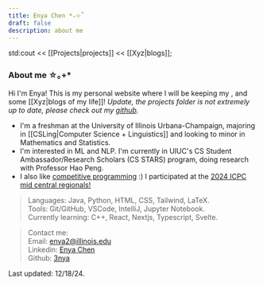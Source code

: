 ```yaml
---
title: Enya Chen *₊⊹˚
draft: false
description: about me
---
```

std:cout << [[Projects|projects]] << [[Xyz|blogs]];
### About me ☆｡+*
Hi I'm Enya! This is my personal website where I will be keeping my , and some [[Xyz|blogs of my life]]!  *Update, the projects folder is not extremely up to date, please check out my [github](https://github.com/3nya).*

- I'm a freshman at the University of Illinois Urbana-Champaign, majoring in [[CSLing|Computer Science + Linguistics]] and looking to minor in Mathematics and Statistics.
- I'm interested in ML and NLP. I'm currently in UIUC's CS Student Ambassador/Research Scholars (CS STARS) program, doing research with Professor Hao Peng.
- I also like [competitive programming](https://github.com/3nya/competitive-programming) :) I participated at the [2024 ICPC mid central regionals!](https://siebelschool.illinois.edu/news/ICPC-world-finals-2024)  

> Languages: Java, Python, HTML, CSS, Tailwind, LaTeX.   
> Tools: Git/GitHub, VSCode, IntelliJ, Jupyter Notebook.   
> Currently learning: C++, React, Nextjs, Typescript, Svelte.  

<!-- ### My Projects *:⋆ₒ+ -->

<!-- ### How to navigate this site *:⋆ₒ+
On desktop, you can use the explorer on the left or bottom (depends on your window size). On mobile, the explorer will be on the bottom of every page. You can also view the contents [[All Content|here]]. -->

<!-- ### About this site o*.
This website is made with Quartz and Nodejs! It is deployed with GitHub Pages. I'm a big fan of Markdown note taking and Obsidian and this is really cool.  -->

> Contact me:  
> Email: enya2@illinois.edu   
> Linkedin: [Enya Chen](https://www.linkedin.com/in/enya-chen-245081246/)  
> Github: [3nya](https://github.com/3nya)  

Last updated: 12/18/24. 
